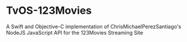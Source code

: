 # TvOS-123Movies
A Swift and Objective-C implementation of ChrisMichaelPerezSantiago's NodeJS JavaScript API for the 123Movies Streaming Site
